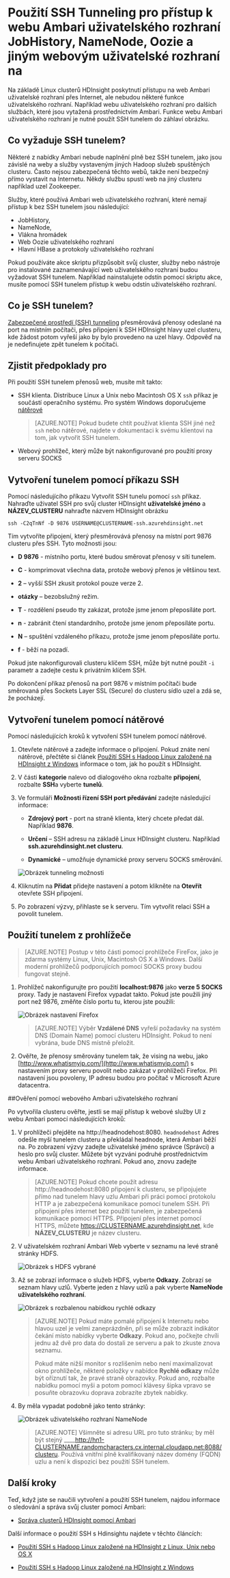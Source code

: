 <properties
pageTitle="Umožňuje SSH Tunneling přístup k webu Ambari uživatelského rozhraní, ResourceManager, JobHistory, NameNode, Oozie a jiným webovým uživatelské rozhraní na"
description="Naučte se používat SSH tunelem bezpečně procházet webech hostovaných na základě Linux HDInsight uzlů."
services="hdinsight"
documentationCenter=""
authors="Blackmist"
manager="jhubbard"
editor="cgronlun"/>

<tags
ms.service="hdinsight"
ms.devlang="na"
ms.topic="article"
ms.tgt_pltfrm="na"
ms.workload="big-data"
ms.date="10/17/2016"
ms.author="larryfr"/>

# <a name="use-ssh-tunneling-to-access-ambari-web-ui-jobhistory-namenode-oozie-and-other-web-uis"></a>Použití SSH Tunneling pro přístup k webu Ambari uživatelského rozhraní JobHistory, NameNode, Oozie a jiným webovým uživatelské rozhraní na

Na základě Linux clusterů HDInsight poskytnutí přístupu na web Ambari uživatelské rozhraní přes Internet, ale nebudou některé funkce uživatelského rozhraní. Například webu uživatelského rozhraní pro dalších službách, které jsou vytažená prostřednictvím Ambari. Funkce webu Ambari uživatelského rozhraní je nutné použít SSH tunelem do záhlaví obrázku.

## <a name="what-requires-an-ssh-tunnel"></a>Co vyžaduje SSH tunelem?

Některé z nabídky Ambari nebude naplnění plně bez SSH tunelem, jako jsou závislé na weby a služby vystaveným jiných Hadoop služeb spuštěných clusteru. Často nejsou zabezpečená těchto webů, takže není bezpečný přímo vystavit na Internetu. Někdy službu spustí web na jiný clusteru například uzel Zookeeper.

Služby, které používá Ambari web uživatelského rozhraní, které nemají přístup k bez SSH tunelem jsou následující:

* JobHistory,
* NameNode,
* Vlákna hromádek
* Web Oozie uživatelského rozhraní
* Hlavní HBase a protokoly uživatelského rozhraní

Pokud používáte akce skriptu přizpůsobit svůj cluster, služby nebo nástroje pro instalované zaznamenávající web uživatelského rozhraní budou vyžadovat SSH tunelem. Například nainstalujete odstín pomocí skriptu akce, musíte pomocí SSH tunelem přístup k webu odstín uživatelského rozhraní.

## <a name="what-is-an-ssh-tunnel"></a>Co je SSH tunelem?

[Zabezpečené prostředí (SSH) tunneling](https://en.wikipedia.org/wiki/Tunneling_protocol#Secure_Shell_tunneling) přesměrovává přenosy odeslané na port na místním počítači, přes připojení k SSH HDInsight hlavy uzel clusteru, kde žádost potom vyřeší jako by bylo provedeno na uzel hlavy. Odpověď na je nedefinujete zpět tunelem k počítači.

## <a name="prerequisites"></a>Zjistit předpoklady pro

Při použití SSH tunelem přenosů web, musíte mít takto:

* SSH klienta. Distribuce Linux a Unix nebo Macintosh OS X `ssh` příkaz je součástí operačního systému. Pro systém Windows doporučujeme [nátěrové](http://www.chiark.greenend.org.uk/~sgtatham/putty/download.html)

    > [AZURE.NOTE] Pokud budete chtít používat klienta SSH jiné než `ssh` nebo nátěrové, najdete v dokumentaci k svému klientovi na tom, jak vytvořit SSH tunelem.

* Webový prohlížeč, který může být nakonfigurované pro použití proxy serveru SOCKS

## <a name="usessh"></a>Vytvoření tunelem pomocí příkazu SSH

Pomocí následujícího příkazu Vytvořit SSH tunelu pomocí `ssh` příkaz. Nahraďte uživatel SSH pro svůj cluster HDInsight __uživatelské jméno__ a __NÁZEV_CLUSTERU__ nahraďte názvem HDInsight obrázku

    ssh -C2qTnNf -D 9876 USERNAME@CLUSTERNAME-ssh.azurehdinsight.net

Tím vytvoříte připojení, který přesměrovává přenosy na místní port 9876 clusteru přes SSH. Tyto možnosti jsou:

* **D 9876** - místního portu, které budou směrovat přenosy v síti tunelem.

* **C** - komprimovat všechna data, protože webový přenos je většinou text.

* **2** – vyšší SSH zkusit protokol pouze verze 2.

* **otázky** – bezobslužný režim.

* **T** - rozdělení pseudo tty zakázat, protože jsme jenom přeposíláte port.

* **n** - zabránit čtení standardního, protože jsme jenom přeposíláte portu.

* **N** – spuštění vzdáleného příkazu, protože jsme jenom přeposíláte portu.

* **f** - běží na pozadí.

Pokud jste nakonfigurovali clusteru klíčem SSH, může být nutné použít `-i` parametr a zadejte cestu k privátním klíčem SSH.

Po dokončení příkaz přenosů na port 9876 v místním počítači bude směrovaná přes Sockets Layer SSL (Secure) do clusteru sídlo uzel a zdá se, že pocházejí.

## <a name="useputty"></a>Vytvoření tunelem pomocí nátěrové

Pomocí následujících kroků k vytvoření SSH tunelem pomocí nátěrové.

1. Otevřete nátěrové a zadejte informace o připojení. Pokud znáte není nátěrové, přečtěte si článek [Použití SSH s Hadoop Linux založené na HDInsight z Windows](hdinsight-hadoop-linux-use-ssh-windows.md) informace o tom, jak ho použít s HDInsight.

2. V části **kategorie** nalevo od dialogového okna rozbalte **připojení**, rozbalte **SSH**a vyberte **tunelů**.

3. Ve formuláři **Možnosti řízení SSH port předávání** zadejte následující informace:

    * **Zdrojový port** - port na straně klienta, který chcete předat dál. Například **9876**.

    * **Určení** – SSH adresu na základě Linux HDInsight clusteru. Například **ssh.azurehdinsight.net clusteru**.

    * **Dynamické** – umožňuje dynamické proxy serveru SOCKS směrování.

    ![Obrázek tunneling možnosti](./media/hdinsight-linux-ambari-ssh-tunnel/puttytunnel.png)

4. Kliknutím na **Přidat** přidejte nastavení a potom klikněte na **Otevřít** otevřete SSH připojení.

5. Po zobrazení výzvy, přihlaste se k serveru. Tím vytvořit relaci SSH a povolit tunelem.

## <a name="use-the-tunnel-from-your-browser"></a>Použití tunelem z prohlížeče

> [AZURE.NOTE] Postup v této části pomocí prohlížeče FireFox, jako je zdarma systémy Linux, Unix, Macintosh OS X a Windows. Další moderní prohlížečů podporujících pomocí SOCKS proxy budou fungovat stejně.

1. Prohlížeč nakonfigurujte pro použití **localhost:9876** jako **verze 5 SOCKS** proxy. Tady je nastavení Firefox vypadat takto. Pokud jste použili jiný port než 9876, změňte číslo portu tu, kterou jste použili:

    ![Obrázek nastavení Firefox](./media/hdinsight-linux-ambari-ssh-tunnel/socks.png)

    > [AZURE.NOTE] Výběr **Vzdálené DNS** vyřeší požadavky na systém DNS (Domain Name) pomocí clusteru HDInsight. Pokud to není vybrána, bude DNS místně přeložit.

2. Ověřte, že přenosy směrovány tunelem tak, že vising na webu, jako [http://www.whatismyip.com/](http://www.whatismyip.com/) s nastavením proxy serveru povolit nebo zakázat v prohlížeči Firefox. Při nastavení jsou povoleny, IP adresu budou pro počítač v Microsoft Azure datacentra.

##<a name="verify-with-ambari-web-ui"></a>Ověření pomocí webového Ambari uživatelského rozhraní

Po vytvořila clusteru ověřte, jestli se mají přístup k webové služby UI z webu Ambari pomocí následujících kroků:

1. V prohlížeči přejděte na http://headnodehost:8080. `headnodehost` Adres odešle myší tunelem clusteru a překládal headnode, která Ambari běží na. Po zobrazení výzvy zadejte uživatelské jméno správce (Správci) a heslo pro svůj cluster. Můžete být vyzváni podruhé prostřednictvím webu Ambari uživatelského rozhraní. Pokud ano, znovu zadejte informace.
    
    > [AZURE.NOTE] Pokud chcete použít adresu http://headnodehost:8080 připojení k clusteru, se připojujete přímo nad tunelem hlavy uzlu Ambari při práci pomocí protokolu HTTP a je zabezpečená komunikace pomocí tunelem SSH. Při připojení přes internet bez použití tunelem, je zabezpečená komunikace pomocí HTTPS. Připojení přes internet pomocí HTTPS, můžete https://CLUSTERNAME.azurehdinsight.net, kde __NÁZEV_CLUSTERU__ je název clusteru.

2. V uživatelském rozhraní Ambari Web vyberte v seznamu na levé straně stránky HDFS.

    ![Obrázek s HDFS vybrané](./media/hdinsight-linux-ambari-ssh-tunnel/hdfsservice.png)

3. Až se zobrazí informace o služeb HDFS, vyberte __Odkazy__. Zobrazí se seznam hlavy uzlů. Vyberte jeden z hlavy uzlů a pak vyberte __NameNode uživatelského rozhraní__.

    ![Obrázek s rozbalenou nabídkou rychlé odkazy](./media/hdinsight-linux-ambari-ssh-tunnel/namenodedropdown.png)

    > [AZURE.NOTE] Pokud máte pomalé připojení k Internetu nebo hlavou uzel je velmi zaneprázdněn, při se může zobrazit indikátor čekání místo nabídky vyberte __Odkazy__. Pokud ano, počkejte chvíli jednu až dvě pro data do dostali ze serveru a pak to zkuste znova seznamu.
    >
    > Pokud máte nižší monitor s rozlišením nebo není maximalizovat okno prohlížeče, některé položky v nabídce __Rychlé odkazy__ může být oříznutí tak, že pravé straně obrazovky. Pokud ano, rozbalte nabídku pomocí myši a potom pomocí klávesy šipka vpravo se posuňte obrazovku doprava zobrazíte zbytek nabídky.

4. By měla vypadat podobně jako tento stránky:

    ![Obrázek uživatelského rozhraní NameNode](./media/hdinsight-linux-ambari-ssh-tunnel/namenode.png)

    > [AZURE.NOTE] Všimněte si adresu URL pro tuto stránku; by měl být stejný ____http://hn1-CLUSTERNAME.randomcharacters.cx.internal.cloudapp.net:8088/clusteru. Používá vnitřní plně kvalifikovaný název domény (FQDN) uzlu a není k dispozici bez použití SSH tunelem.

## <a name="next-steps"></a>Další kroky

Teď, když jste se naučili vytvoření a použití SSH tunelem, najdou informace o sledování a správa svůj cluster pomocí Ambari:

* [Správa clusterů HDInsight pomocí Ambari](hdinsight-hadoop-manage-ambari.md)

Další informace o použití SSH s Hdinsightu najdete v těchto článcích:

* [Použití SSH s Hadoop Linux založené na HDInsight z Linux, Unix nebo OS X](hdinsight-hadoop-linux-use-ssh-unix.md)

* [Použití SSH s Hadoop Linux založené na HDInsight z Windows](hdinsight-hadoop-linux-use-ssh-windows.md)
